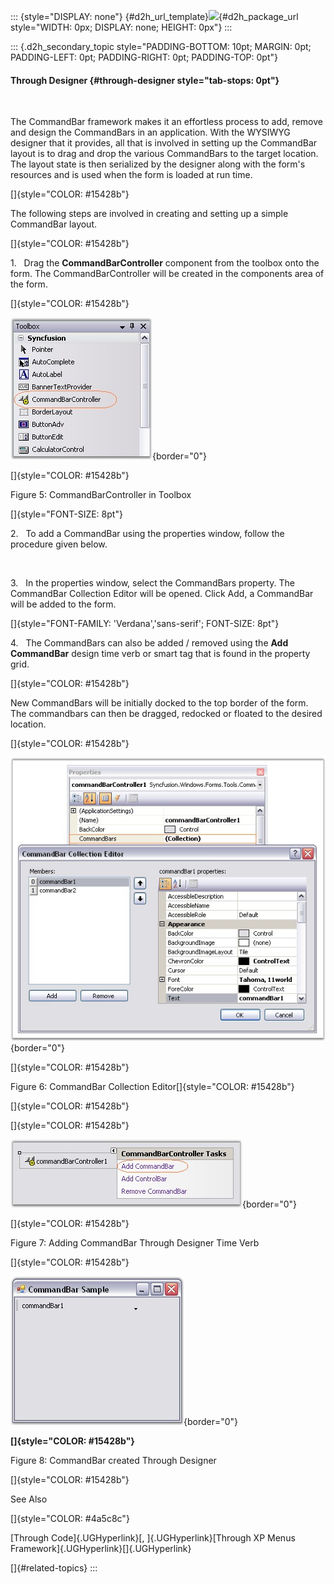 ::: {style="DISPLAY: none"}
[](ms-xhelp:///?Id=d2h_url_template){#d2h_url_template}![](!package_url!){#d2h_package_url style="WIDTH: 0px; DISPLAY: none; HEIGHT: 0px"}
:::

::: {.d2h_secondary_topic style="PADDING-BOTTOM: 10pt; MARGIN: 0pt; PADDING-LEFT: 0pt; PADDING-RIGHT: 0pt; PADDING-TOP: 0pt"}
#### Through Designer {#through-designer style="tab-stops: 0pt"}

 

The CommandBar framework makes it an effortless process to add, remove and design the CommandBars in an application. With the WYSIWYG designer that it provides, all that is involved in setting up the CommandBar layout is to drag and drop the various CommandBars to the target location. The layout state is then serialized by the designer along with the form\'s resources and is used when the form is loaded at run time.

[]{style="COLOR: #15428b"} 

The following steps are involved in creating and setting up a simple CommandBar layout.

[]{style="COLOR: #15428b"} 

1.   Drag the **CommandBarController** component from the toolbox onto the form. The CommandBarController will be created in the components area of the form.

[]{style="COLOR: #15428b"} 

![](ImagesExt/image76_7.jpg){border="0"}

[]{style="COLOR: #15428b"} 

Figure 5: CommandBarController in Toolbox

[]{style="FONT-SIZE: 8pt"} 

2.   To add a CommandBar using the properties window, follow the procedure given below.

 

3.   In the properties window, select the CommandBars property. The CommandBar Collection Editor will be opened. Click Add, a CommandBar will be added to the form.

[]{style="FONT-FAMILY: 'Verdana','sans-serif'; FONT-SIZE: 8pt"} 

4.   The CommandBars can also be added / removed using the **Add CommandBar** design time verb or smart tag that is found in the property grid.

[]{style="COLOR: #15428b"} 

New CommandBars will be initially docked to the top border of the form. The commandbars can then be dragged, redocked or floated to the desired location.

[]{style="COLOR: #15428b"} 

![](ImagesExt/image76_8.jpg){border="0"}

[]{style="COLOR: #15428b"} 

Figure 6: CommandBar Collection Editor[]{style="COLOR: #15428b"}

[]{style="COLOR: #15428b"} 

[]{style="COLOR: #15428b"} 

![](ImagesExt/image76_9.jpg){border="0"}

[]{style="COLOR: #15428b"} 

Figure 7: Adding CommandBar Through Designer Time Verb

[]{style="COLOR: #15428b"} 

![](ImagesExt/image76_10.jpg){border="0"}

**[]{style="COLOR: #15428b"}** 

Figure 8: CommandBar created Through Designer

[]{style="COLOR: #15428b"} 

See Also

[]{style="COLOR: #4a5c8c"} 

[Through Code]{.UGHyperlink}[, ]{.UGHyperlink}[Through XP Menus Framework]{.UGHyperlink}[]{.UGHyperlink}

[]{#related-topics}
:::
